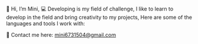 👋 Hi, I’m Mini,
 💻 Developing is my field of challenge, I like to learn to develop in the field and bring creativity to my projects,
 Here are some of the languages and tools I work with:
 

📧 Contact me here: mini6731504@gmail.com


<!---
MiniDzaldov/MiniDzaldov is a ✨ special ✨ repository because its `README.md` (this file) appears on your GitHub profile.
You can click the Preview link to take a look at your changes.
--->
